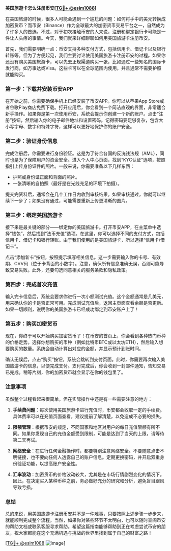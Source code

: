 **美国旅遊卡怎么注册币安[[TG💪+ @esim1088](https://t.me/s/esim1088)]**

在美国旅游的时候，很多人可能会遇到一个尴尬的问题：如何将手中的美元转换成加密货币？而币安（Binance）作为全球最大的加密货币交易平台之一，自然成为了许多人的首选。不过，对于初次接触币安的人来说，注册和绑定银行卡可能是一件让人头疼的事情。今天，我们就来详细聊聊如何用美国旅游卡注册币安。

首先，我们需要明确一点：币安支持多种支付方式，包括信用卡、借记卡以及银行转账等。但为了方便起见，我们主要讨论使用美国旅游卡注册币安的过程。如果你还没有购买美国旅游卡，可以先去正规渠道购买一张，比如通过一些知名的国际卡发行商，如万事达或Visa。这些卡可以在全球范围内使用，并且通常不需要护照就能购买。

### 第一步：下载并安装币安APP

在开始之前，你需要确保手机上已经安装了币安APP。你可以从苹果App Store或者谷歌Play商店免费下载。打开应用后，你会看到一个简洁直观的界面，非常适合新手操作。如果你是第一次使用币安，系统会提示你创建一个新的账户。点击“注册”按钮，然后输入你的电子邮件地址和设置密码。记得密码要足够复杂，包含大小写字母、数字和特殊字符，这样可以更好地保护你的账户安全。

### 第二步：验证身份信息

完成注册后，你需要进行身份验证。这是为了符合各国的反洗钱法规（AML），同时也是为了保障用户的资金安全。进入个人中心页面，找到“KYC认证”选项，按照指引上传身份证件的照片。一般来说，你需要准备以下几样东西：

- 护照或身份证正面和背面的照片。
- 一张清晰的自拍照（最好是在光线充足的环境下拍摄）。

提交完资料后，通常会在几个工作日内收到审核结果。如果审核通过，你就可以继续下一步了；如果没有通过，可能需要重新上传更清晰的图片。

### 第三步：绑定美国旅游卡

接下来是最关键的部分——绑定你的美国旅游卡。打开币安APP，在主菜单中选择“钱包”，然后找到“法币充值”选项。在这里，你可以选择不同的支付方式，包括信用卡、借记卡和银行转账。由于我们使用的是美国旅游卡，所以选择“信用卡/借记卡”。

点击“添加新卡”按钮，按照提示填写相关信息。这一步需要输入你的卡号、有效期、CVV码（位于卡背面的小数字）。注意，确保所有信息准确无误，否则可能导致交易失败。此外，还要勾选同意相关的服务条款和隐私政策。

### 第四步：完成首次充值

输入完卡信息后，系统会要求你进行一次小额测试充值。这个金额通常是几美元，用来确认你的卡是否正常可用。完成测试充值后，返回主页面查看余额是否更新。如果一切顺利，说明你的美国旅游卡已经成功绑定到币安账户上了！

### 第五步：购买加密货币

现在，你终于可以开始购买加密货币了！在币安的首页上，你会看到各种热门币种的价格走势。选择你想购买的币种（例如比特币BTC或以太坊ETH），然后输入想要购买的数量。系统会自动计算出对应的金额，并显示预计到账时间。

确认无误后，点击“购买”按钮，系统会跳转到支付页面。此时，你需要再次输入美国旅游卡的信息，以便完成支付。支付完成后，你会收到一封邮件通知，告知交易已完成。稍等片刻，你的加密货币就会显示在你的钱包里了。

### 注意事项

虽然整个过程看起来很简单，但在实际操作中还是有一些需要注意的地方：

1. **手续费问题**：每次使用美国旅游卡进行充值时，币安都会收取一定的手续费。具体费率可以在充值页面查看，建议提前了解清楚，以免造成不必要的损失。
   
2. **限额管理**：根据币安的规定，不同国家和地区对用户的每日充值限额有所不同。如果你发现自己的充值金额受到限制，可能是达到了当天的上限，请等待第二天再试。

3. **网络安全**：在进行任何金融操作时，都要特别注意网络安全。不要随意点击不明链接，也不要向任何人透露自己的账户信息。定期更换密码，并开启双重身份验证功能，以提高账户安全性。

4. **汇率波动**：加密货币的价格波动较大，尤其是在市场行情剧烈变化的情况下。因此，在决定买入某种币种之前，务必做好充分的研究和分析，避免盲目跟风导致亏损。

### 总结

总的来说，用美国旅游卡注册币安并不是一件难事，只要按照上述步骤一步步来，就能顺利完成整个流程。当然，如果你对某些环节不太明白，也可以随时查阅币安的帮助文档或联系客服寻求帮助。希望这篇指南能够帮助到正在考虑尝试币安的朋友，祝大家都能在这个充满机遇与挑战的世界里找到属于自己的财富之路！

[[TG💪+ @esim1088](https://t.me/s/esim1088) ![Image](https://i.postimg.cc/4NQfJmqS/Snipaste-2025-05-13-00-14-12.png)]